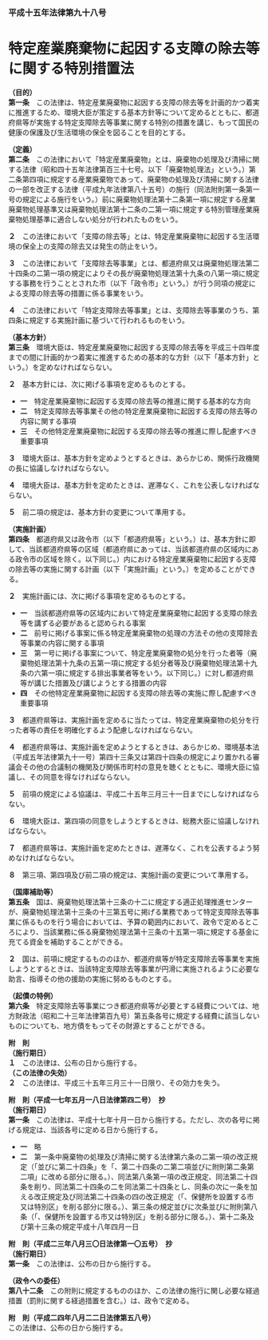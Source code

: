 ### 平成十五年法律第九十八号  
# 特定産業廃棄物に起因する支障の除去等に関する特別措置法  
  
**（目的）**  
**第一条**　この法律は、特定産業廃棄物に起因する支障の除去等を計画的かつ着実に推進するため、環境大臣が策定する基本方針等について定めるとともに、都道府県等が実施する特定支障除去等事業に関する特別の措置を講じ、もって国民の健康の保護及び生活環境の保全を図ることを目的とする。  
  
**（定義）**  
**第二条**　この法律において「特定産業廃棄物」とは、廃棄物の処理及び清掃に関する法律（昭和四十五年法律第百三十七号。以下「廃棄物処理法」という。）第二条第四項に規定する産業廃棄物であって、廃棄物の処理及び清掃に関する法律の一部を改正する法律（平成九年法律第八十五号）の施行（同法附則第一条第一号の規定による施行をいう。）前に廃棄物処理法第十二条第一項に規定する産業廃棄物処理基準又は廃棄物処理法第十二条の二第一項に規定する特別管理産業廃棄物処理基準に適合しない処分が行われたものをいう。  
  
**２**　この法律において「支障の除去等」とは、特定産業廃棄物に起因する生活環境の保全上の支障の除去又は発生の防止をいう。  
  
**３**　この法律において「支障除去等事業」とは、都道府県又は廃棄物処理法第二十四条の二第一項の規定によりその長が廃棄物処理法第十九条の八第一項に規定する事務を行うこととされた市（以下「政令市」という。）が行う同項の規定による支障の除去等の措置に係る事業をいう。  
  
**４**　この法律において「特定支障除去等事業」とは、支障除去等事業のうち、第四条に規定する実施計画に基づいて行われるものをいう。  
  
**（基本方針）**  
**第三条**　環境大臣は、特定産業廃棄物に起因する支障の除去等を平成三十四年度までの間に計画的かつ着実に推進するための基本的な方針（以下「基本方針」という。）を定めなければならない。  
  
**２**　基本方針には、次に掲げる事項を定めるものとする。  
* **一**　特定産業廃棄物に起因する支障の除去等の推進に関する基本的な方向  
* **二**　特定支障除去等事業その他の特定産業廃棄物に起因する支障の除去等の内容に関する事項  
* **三**　その他特定産業廃棄物に起因する支障の除去等の推進に際し配慮すべき重要事項  
  
**３**　環境大臣は、基本方針を定めようとするときは、あらかじめ、関係行政機関の長に協議しなければならない。  
  
**４**　環境大臣は、基本方針を定めたときは、遅滞なく、これを公表しなければならない。  
  
**５**　前二項の規定は、基本方針の変更について準用する。  
  
**（実施計画）**  
**第四条**　都道府県又は政令市（以下「都道府県等」という。）は、基本方針に即して、当該都道府県等の区域（都道府県にあっては、当該都道府県の区域内にある政令市の区域を除く。以下同じ。）内における特定産業廃棄物に起因する支障の除去等の実施に関する計画（以下「実施計画」という。）を定めることができる。  
  
**２**　実施計画には、次に掲げる事項を定めるものとする。  
* **一**　当該都道府県等の区域内において特定産業廃棄物に起因する支障の除去等を講ずる必要があると認められる事案  
* **二**　前号に掲げる事案に係る特定産業廃棄物の処理の方法その他の支障除去等事業の内容に関する事項  
* **三**　第一号に掲げる事案について、特定産業廃棄物の処分を行った者等（廃棄物処理法第十九条の五第一項に規定する処分者等及び廃棄物処理法第十九条の六第一項に規定する排出事業者等をいう。以下同じ。）に対し都道府県等が講じた措置及び講じようとする措置の内容  
* **四**　その他特定産業廃棄物に起因する支障の除去等の実施に際し配慮すべき重要事項  
  
**３**　都道府県等は、実施計画を定めるに当たっては、特定産業廃棄物の処分を行った者等の責任を明確化するよう配慮しなければならない。  
  
**４**　都道府県等は、実施計画を定めようとするときは、あらかじめ、環境基本法（平成五年法律第九十一号）第四十三条又は第四十四条の規定により置かれる審議会その他の合議制の機関及び関係市町村の意見を聴くとともに、環境大臣に協議し、その同意を得なければならない。  
  
**５**　前項の規定による協議は、平成二十五年三月三十一日までにしなければならない。  
  
**６**　環境大臣は、第四項の同意をしようとするときは、総務大臣に協議しなければならない。  
  
**７**　都道府県等は、実施計画を定めたときは、遅滞なく、これを公表するよう努めなければならない。  
  
**８**　第三項、第四項及び前二項の規定は、実施計画の変更について準用する。  
  
**（国庫補助等）**  
**第五条**　国は、廃棄物処理法第十三条の十二に規定する適正処理推進センターが、廃棄物処理法第十三条の十三第五号に掲げる業務であって特定支障除去等事業に係るものを行う場合においては、予算の範囲内において、政令で定めるところにより、当該業務に係る廃棄物処理法第十三条の十五第一項に規定する基金に充てる資金を補助することができる。  
  
**２**　国は、前項に規定するもののほか、都道府県等が特定支障除去等事業を実施しようとするときは、当該特定支障除去等事業が円滑に実施されるように必要な助言、指導その他の援助の実施に努めるものとする。  
  
**（起債の特例）**  
**第六条**　特定支障除去等事業につき都道府県等が必要とする経費については、地方財政法（昭和二十三年法律第百九号）第五条各号に規定する経費に該当しないものについても、地方債をもってその財源とすることができる。  
  
**附　則**  
**（施行期日）**  
**１**　この法律は、公布の日から施行する。  
**（この法律の失効）**  
**２**　この法律は、平成三十五年三月三十一日限り、その効力を失う。  
  
**附　則（平成一七年五月一八日法律第四二号）　抄**  
**（施行期日）**  
**第一条**　この法律は、平成十七年十月一日から施行する。ただし、次の各号に掲げる規定は、当該各号に定める日から施行する。  
* **一**　略  
* **二**　第一条中廃棄物の処理及び清掃に関する法律第六条の二第一項の改正規定（「並びに第二十四条」を「、第二十四条の二第二項並びに附則第二条第二項」に改める部分に限る。）、同法第八条第一項の改正規定、同法第二十四条を削り、同法第二十四条の二を同法第二十四条とし、同条の次に一条を加える改正規定及び同法第二十四条の四の改正規定（「、保健所を設置する市又は特別区」を削る部分に限る。）、第三条の規定並びに次条並びに附則第八条（「、保健所を設置する市又は特別区」を削る部分に限る。）、第十二条及び第十三条の規定平成十八年四月一日  
  
**附　則（平成二三年八月三〇日法律第一〇五号）　抄**  
**（施行期日）**  
**第一条**　この法律は、公布の日から施行する。  
  
**（政令への委任）**  
**第八十二条**　この附則に規定するもののほか、この法律の施行に関し必要な経過措置（罰則に関する経過措置を含む。）は、政令で定める。  
  
**附　則（平成二四年八月二二日法律第五八号）**  
この法律は、公布の日から施行する。  
  
